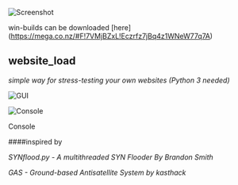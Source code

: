 ![Screenshot](https://dl.dropboxusercontent.com/u/11259516/Web-%D0%BF%D1%80%D0%BE%D0%B5%D0%BA%D1%82%D1%8B/website_load/sources/website_load.png)

win-builds can be downloaded [here] (https://mega.co.nz/#F!7VMjBZxL!Eczrfz7jBq4z1WNeW77q7A)

website_load
------
*simple way for stress-testing your own websites (Python 3 needed)*


![GUI](http://i.imgur.com/4liTkC7.png)

![Console](http://i.imgur.com/HJeJglN.png)

Console

####inspired by

  *SYNflood.py - A multithreaded SYN Flooder By Brandon Smith*
  
  *GAS - Ground-based Antisatellite System by kasthack*
